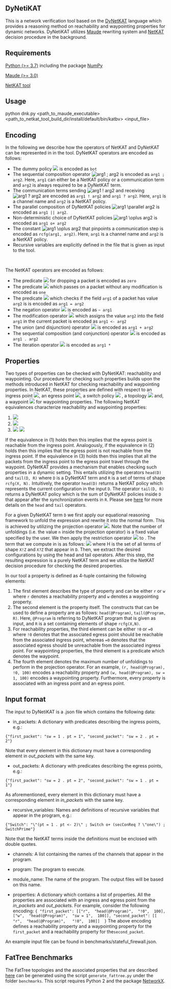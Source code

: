 

## DyNetiKAT

This is a network verification tool based on the [DyNetKAT](https://arxiv.org/abs/2102.10035) language which provides a reasoning method on reachability and waypointing properties for dynamic networks. DyNetiKAT utilizes [Maude](https://www.sciencedirect.com/science/article/pii/S0304397501003590) rewriting system and [NetKAT](https://dl.acm.org/doi/10.1145/2578855.2535862) decision procedure in the background.

  
## Requirements
  
[Python (>= 3.7)](https://www.python.org/downloads/) including the package [NumPy](https://numpy.org/)

[Maude (>= 3.0)](http://maude.cs.illinois.edu/w/index.php/All_Maude_3_versions)

[NetKAT tool](https://github.com/netkat-lang/netkat)

  

## Usage

python dnk.py <path_to_maude_executable>  <path_to_netkat_tool_build_dir/install/default/bin/katbv>  <input_file>

  
## Encoding 

In the following we describe how the operators of NetKAT and DyNetKAT can be represented in in the tool. DyNetKAT operators are encoded as follows:   
 - The dummy policy <img src="https://latex.codecogs.com/gif.latex?\bot" /> is encoded as `bot`
 - The sequential composition operator <img src="https://latex.codecogs.com/gif.latex?arg1&space;;&space;arg2" title="arg1 ; arg2" />  is encoded as `arg1 ; arg2`. Here, `arg1` can either be a NetKAT policy or a communication term and `arg2` is always required to be a DyNetKAT term.
 -  The communication terms sending <img src="https://latex.codecogs.com/gif.latex?arg1&space;!&space;arg2" title="arg1 ! arg2" /> and receiving <img src="https://latex.codecogs.com/gif.latex?arg1&space;?&space;arg2" title="arg1 ? arg2" /> are encoded as `arg1 ! arg2` and `arg1 ? arg2`. Here, `arg1` is a channel name and `arg2` is a NetKAT policy.
 - The parallel composition of DyNetKAT policies <img src="https://latex.codecogs.com/gif.latex?arg1&space;\parallel&space;arg2" title="arg1 \parallel arg2" /> is encoded as `arg1 || arg2`.  
 - Non-deterministic choice of DyNetKAT policies <img src="https://latex.codecogs.com/gif.latex?arg1&space;\oplus&space;arg2" title="arg1 \oplus arg2" /> is encoded as `arg1 o+ arg2`
 - The constant <img src="https://latex.codecogs.com/gif.latex?\mathbf{rcfg}_{arg1, arg2}" title="arg1 \oplus arg2" />  that pinpoints a communication step is encoded as `rcfg(arg1, arg2)`. Here, `arg1` is a channel name and `arg2` is a NetKAT policy.
 - Recursive variables are explicitly defined in the file that is given as input to the tool. 

<br />

The NetKAT operators are encoded as follows:  
 - The predicate <img src="https://latex.codecogs.com/gif.latex?0" /> for dropping a packet is encoded as `zero`
 - The predicate <img src="https://latex.codecogs.com/gif.latex?1" /> which passes on a packet without any modification is encoded as `one` 
 - The predicate <img src="https://latex.codecogs.com/gif.latex?arg1 = arg2" /> which checks if the field `arg1` of a packet has value `arg2` is is encoded as `arg1 = arg2`
 - The negation operator <img src="https://latex.codecogs.com/gif.latex?\neg arg1" /> is encoded as `~ arg1`
 - The modification operator <img src="https://latex.codecogs.com/gif.latex?arg1 \leftarrow arg2" /> which assigns the value `arg2` into the field `arg1` in the current packet is encoded as `arg1 <- arg2`
- The union (and disjunction) operator <img src="https://latex.codecogs.com/gif.latex?arg1 + arg2" /> is encoded as `arg1 + arg2`
- The sequential composition (and conjunction) operator <img src="https://latex.codecogs.com/gif.latex?arg1 \cdot arg2" /> is encoded as `arg1 . arg2`
-  The iteration operator <img src="https://latex.codecogs.com/gif.latex?arg1^*" /> is encoded as `arg1 *` 

## Properties

Two types of properties can be checked with DyNetiKAT: reachability and waypointing. Our procedure for checking such properties builds upon the methods introduced in NetKAT for checking reachability and waypointing properties. In NetKAT, these properties are defined with respect to an ingress point <img src="https://latex.codecogs.com/gif.latex?in" />,  an egress point  <img src="https://latex.codecogs.com/gif.latex?out" />,  a  switch  policy  <img src="https://latex.codecogs.com/gif.latex?p" /> , a topology  <img src="https://latex.codecogs.com/gif.latex?t" /> and, a waypoint <img src="https://latex.codecogs.com/gif.latex?w" /> for waypointing properties.  The following NetKAT  equivalences characterize reachability and waypointing properties:  

 1. <img src="https://latex.codecogs.com/gif.latex?in&space;\cdot&space;(p&space;\cdot&space;t)^*&space;\cdot&space;out&space;\not&space;\equiv&space;0" />
 2. <img src="https://latex.codecogs.com/gif.latex?in&space;\cdot&space;(p&space;\cdot&space;t)^*&space;\cdot&space;out&space;\equiv&space;0" />
 3. <img src="https://latex.codecogs.com/gif.latex?in&space;\cdot&space;(p&space;\cdot&space;t)^*&space;\cdot&space;out&space;&plus;&space;in&space;\cdot&space;(\neg&space;out&space;\cdot&space;p&space;\cdot&space;t)^*&space;\cdot&space;w&space;\cdot&space;(\neg&space;in&space;\cdot&space;p&space;\cdot&space;t)^*&space;\cdot&space;out&space;\equiv"  /> <img src="https://latex.codecogs.com/gif.latex?in&space;\cdot&space;(\neg&space;out&space;\cdot&space;p&space;\cdot&space;t)^*&space;\cdot&space;w&space;\cdot&space;(\neg&space;in&space;\cdot&space;p&space;\cdot&space;t)^*&space;\cdot&space;out" />

If the equivalence in (1) holds then this implies that the egress point is reachable from the ingress point. Analogously, if the equivalence in (2) holds then this implies that the egress point is not reachable from the ingress point.  If the equivalence in (3) holds then this implies that all the packets from the ingress point to the egress point travel through the waypoint. DyNetKAT provides a mechanism that enables checking such properties in a dynamic setting. This entails utilizing the operators `head(D)` and `tail(D, R)` where `D` is a DyNetKAT term and `R` is a set of terms of shape `rcfg(X, N).` Intuitively, the operator  `head(D)` returns a NetKAT policy which represents the current configuration in the input `D`.  The operator `tail(D, R)` returns  a  DyNetKAT  policy  which is the sum of DyNetKAT policies inside `D` that appear after the synchronization events in  `R`.  Please see [here](https://arxiv.org/abs/2102.10035) for more details on the `head` and `tail` operators. 

For a given DyNetKAT term `D` we first apply our equational reasoning framework to unfold the expression and rewrite it into the normal form. This is achieved by utilizing the projection operator <img src="https://latex.codecogs.com/gif.latex?\pi_n(-)" />. Note that the number of unfoldings (i.e. the value `n` inside the projection operator) is a fixed value specified by the user. We then apply the restriction operator <img src="https://latex.codecogs.com/gif.latex?\delta_H(-)" /> to . The term that we compute in is as follows: <img src="https://latex.codecogs.com/gif.latex?\delta_H(\pi_n(D))" /> where H is the set of all terms of shape `X!Z` and `X?Z` that appear in `D`. Then, we extract the desired configurations by using the head and tail operators. After this step, the resulting expression is a purely NetKAT term  and  we  utilize  the  NetKAT  decision  procedure  for  checking  the  desired properties.

In our tool a property is defined as 4-tuple containing the following elements:

 1. The first element describes the type of property and can be either `r` or `w` where `r` denotes a reachability property and `w` denotes a waypointing property.
 2. The second element is the property itself. The constructs that can be used to define a property are as follows: `head(@Program)`, `tail(@Program, R)`. Here, `@Program` is referring to DyNetKAT program that is given as input, and `R` is a set containing elements of shape `rcfg(X,N)`. 
 3.  For reachability properties, the third element can be either `!0` or `=0` where `!0` denotes that the associated egress point should be reachable from the associated ingress point, whereas `=0` denotes that the associated egress should be unreachable from the associated ingress point. For waypointing properties, the third element is a predicate which denotes the waypoint.
 4. The fourth element denotes the maximum number of unfoldings to perform in the projection operator.
 For an example,  `(r, head(@Program), !0, 100)` encodes a reachability property and `(w, head(@Program), sw = 1, 100)` encodes a waypointing property. Furthermore, every property is associated with an ingress point and an egress point. 


## Input format

The input to DyNetiKAT is a .json file which contains the following data:

* in_packets: A dictionary with predicates describing the ingress points, e.g.:

`{"first_packet": "sw = 1 . pt = 1", "second_packet": "sw = 2 . pt = 2"}`

Note that every element in this dictionary must have a corresponding element in *out_packets* with the same key.

* out_packets: A dictionary with predicates describing the egress points, e.g.:

`{"first_packet": "sw = 2 . pt = 2", "second_packet": "sw = 1 . pt = 1"}`

As aforementioned, every element in this dictionary must have a corresponding element in *in_packets* with the same key.

* recursive_variables: Names and definitions of recursive variables that appear in the program, e.g.:

`{"Switch": "\"(pt = 1 . pt <- 2)\" ; Switch o+ (secConReq ? \"one\") ; SwitchPrime"}`

Note that the NetKAT terms inside the definitions must be enclosed with double quotes.

* channels: A list containing the names of the channels that appear in the program.

* program: The program to execute.

* module_name: The name of the program. The output files will be based on this name.

* properties: A dictionary which contains a list of properties. All the properties are associated with an ingress and egress point from the *in_packets* and *out_packets*. For example, consider the following encoding:
`{ "first_packet": [["r", 
                "head(@Program)", 
                "!0", 
                100], 
            ["w", 
                "head(@Program)", 
                "sw = 1", 
                100]], "second_packet": [[
                "r", 
                "head(@Program)",  
                "!0", 
                100]] 
    }` 
The above encoding defines a reachability property and a waypointing property for the `first_packet` and a reachability property for the`second_packet`.     

An example input file can be found in benchmarks/stateful_firewall.json.


## FatTree Benchmarks

The FatTree topologies and the associated properties that are described [here](https://arxiv.org/abs/2102.10035) can be generated using the script `generate_fattree.py` under the folder `benchmarks`. This script requires Python 2 and the package [NetworkX](https://networkx.org/).